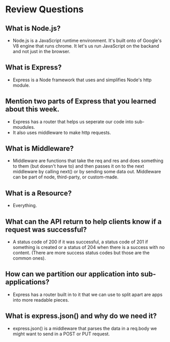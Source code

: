 # Review Questions

## What is Node.js?

- Node.js is a JavaScript runtime environment. It's built onto of Google's V8 engine that runs chrome. It let's us run JavaScript on the backand and not just in the browser.

## What is Express?

- Express is a Node framework that uses and simplifies Node's http module.

## Mention two parts of Express that you learned about this week.

- Express has a router that helps us seperate our code into sub-moudules.
- It also uses middleware to make http requests.

## What is Middleware?

- Middleware are functions that take the req and res and does something to them (but doesn't have to) and then passes it on to the next middleware by calling next() or by sending some data out. Middleware can be part of node, third-party, or custom-made.

## What is a Resource?

- Everything.

## What can the API return to help clients know if a request was successful?

- A status code of 200 if it was successful, a status code of 201 if something is created or a status of 204 when there is a success with no content. (There are more success status codes but those are the common ones).

## How can we partition our application into sub-applications?

- Express has a router built in to it that we can use to split apart are apps into more readable pieces.

## What is express.json() and why do we need it?

- express.json() is a middleware that parses the data in a req.body we might want to send in a POST or PUT request.
